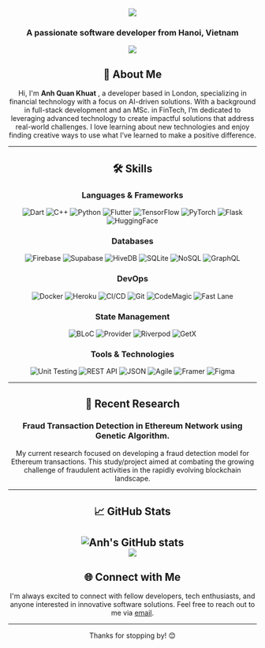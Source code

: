 <h1 align="center">
    <img src="https://readme-typing-svg.herokuapp.com/?font=Lora&size=35&center=true&vCenter=true&width=500&height=70&duration=4000&lines=Hi+There!+👋;+I'm+Anh+Khuat!;" />
</h1>

<h3 align="center">A passionate software developer from Hanoi, Vietnam </h3>

<div align="center"> 
  <a href="locklee0418@gmail.com">
    <img src="https://img.shields.io/badge/Gmail-333333?style=for-the-badge&logo=gmail&logoColor=red" />
  </a>
</div>

<div align="center">

## 🚀 About Me

Hi, I'm **Anh Quan Khuat** , a developer based in London, specializing in financial technology with a focus on AI-driven solutions. With a background in full-stack development and an MSc. in FinTech, I’m dedicated to leveraging advanced technology to create impactful solutions that address real-world challenges. I love learning about new technologies and enjoy finding creative ways to use what I’ve learned to make a positive difference.

---

## 🛠 Skills

### Languages & Frameworks

![Dart](https://img.shields.io/badge/Dart-0175C2?style=flat-square&logo=dart&logoColor=white)
![C++](https://img.shields.io/badge/C++-00599C?style=flat-square&logo=cplusplus&logoColor=white)
![Python](https://img.shields.io/badge/Python-3776AB?style=flat-square&logo=python&logoColor=white)
![Flutter](https://img.shields.io/badge/Flutter-02569B?style=flat-square&logo=flutter&logoColor=white)
![TensorFlow](https://img.shields.io/badge/TensorFlow-FF6F00?style=flat-square&logo=tensorflow&logoColor=white)
![PyTorch](https://img.shields.io/badge/PyTorch-EE4C2C?style=flat-square&logo=pytorch&logoColor=white)
![Flask](https://img.shields.io/badge/Flask-000000?style=flat-square&logo=flask&logoColor=white)
![HuggingFace](https://img.shields.io/badge/HuggingFace-FF0000?style=flat-square&logo=huggingface&logoColor=white)

### Databases

![Firebase](https://img.shields.io/badge/Firebase-FFCA28?style=flat-square&logo=firebase&logoColor=black)
![Supabase](https://img.shields.io/badge/Supabase-3ECF8E?style=flat-square&logo=supabase&logoColor=white)
![HiveDB](https://img.shields.io/badge/HiveDB-FFD700?style=flat-square&logo=databricks&logoColor=black)
![SQLite](https://img.shields.io/badge/SQLite-003B57?style=flat-square&logo=sqlite&logoColor=white)
![NoSQL](https://img.shields.io/badge/NoSQL-005571?style=flat-square&logo=mongodb&logoColor=white)
![GraphQL](https://img.shields.io/badge/GraphQL-E10098?style=flat-square&logo=graphql&logoColor=white)

### DevOps

![Docker](https://img.shields.io/badge/Docker-2496ED?style=flat-square&logo=docker&logoColor=white)
![Heroku](https://img.shields.io/badge/Heroku-430098?style=flat-square&logo=heroku&logoColor=white)
![CI/CD](https://img.shields.io/badge/CI/CD-FF5733?style=flat-square&logo=gitlab&logoColor=white)
![Git](https://img.shields.io/badge/Git-F05032?style=flat-square&logo=git&logoColor=white)
![CodeMagic](https://img.shields.io/badge/CodeMagic-000000?style=flat-square&logo=codemagic&logoColor=white)
![Fast Lane](https://img.shields.io/badge/Fast%20Lane-FF0000?style=flat-square&logo=fastlane&logoColor=white)

### State Management

![BLoC](https://img.shields.io/badge/BLoC-0175C2?style=flat-square&logo=bloc&logoColor=white)
![Provider](https://img.shields.io/badge/Provider-00599C?style=flat-square&logo=provider&logoColor=white)
![Riverpod](https://img.shields.io/badge/Riverpod-3ECF8E?style=flat-square&logo=riverpod&logoColor=white)
![GetX](https://img.shields.io/badge/GetX-FFD700?style=flat-square&logo=getx&logoColor=black)

### Tools & Technologies

![Unit Testing](https://img.shields.io/badge/Unit%20Testing-FF0000?style=flat-square&logo=jest&logoColor=white)
![REST API](https://img.shields.io/badge/REST%20API-0056D2?style=flat-square&logo=postman&logoColor=white)
![JSON](https://img.shields.io/badge/JSON-000000?style=flat-square&logo=json&logoColor=white)
![Agile](https://img.shields.io/badge/Agile-FF5733?style=flat-square&logo=agile&logoColor=white)
![Framer](https://img.shields.io/badge/Framer-005571?style=flat-square&logo=framer&logoColor=white)
![Figma](https://img.shields.io/badge/Figma-F24E1E?style=flat-square&logo=figma&logoColor=white)

---

## 🔬 Recent Research

### Fraud Transaction Detection in Ethereum Network using Genetic Algorithm.

My current research focused on developing a fraud detection model for Ethereum transactions. This study/project aimed at combating the growing challenge of fraudulent activities in the rapidly evolving blockchain landscape.

---

## 📈 GitHub Stats
![Anh's GitHub stats](https://github-readme-streak-stats.herokuapp.com/?user=dev-Knight-fire&theme=radical&hide_border=false)<br/>
![](https://github-readme-stats.vercel.app/api/top-langs/?username=dev-Knight-fire&theme=radical&hide_border=false&include_all_commits=false&count_private=false&layout=compact)
---

## 🌐 Connect with Me

I'm always excited to connect with fellow developers, tech enthusiasts, and anyone interested in innovative software solutions. Feel free to reach out to me via [email](locklee0418@gmail.com).

---

Thanks for stopping by! 😊


